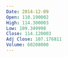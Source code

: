 ```yaml
---
Date: 2014-12-09
Open: 110.190002
High: 114.300003
Low: 109.349998
Close: 114.120003
Adj Close: 107.176811
Volume: 60208000
---
```

